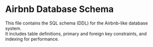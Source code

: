 # Airbnb Database Schema

This file contains the SQL schema (DDL) for the Airbnb-like database system.  
It includes table definitions, primary and foreign key constraints, and indexing for performance.
